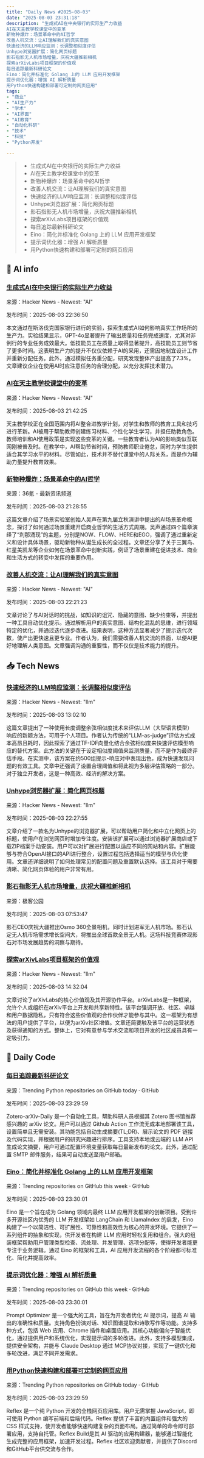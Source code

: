 ```yaml
---
title: "Daily News #2025-08-03"
date: "2025-08-03 23:31:18"
description: "生成式AI在中央银行的实际生产力收益
AI在天主教学校课堂中的变革
新物种爆炸：场景革命中的AI哲学
改善人机交流：让AI理解我们的真实意图
快速经济的LLM响应监测：长调整相似度评估
Unhype浏览器扩展：简化网页标题
影石指影无人机市场增量，庆祝大疆推新相机
探索arXivLabs项目框架的价值观
每日追踪最新科研论文
Eino：简化并标准化 Golang 上的 LLM 应用开发框架
提示词优化器：增强 AI 解析质量
用Python快速构建和部署可定制的网页应用"
tags: 
- "商业"
- "AI生产力"
- "学术"
- "AI界面"
- "AI教育"
- "自动化科研"
- "技术"
- "科技"
- "Python开发"

---
```


> - 生成式AI在中央银行的实际生产力收益
> - AI在天主教学校课堂中的变革
> - 新物种爆炸：场景革命中的AI哲学
> - 改善人机交流：让AI理解我们的真实意图
> - 快速经济的LLM响应监测：长调整相似度评估
> - Unhype浏览器扩展：简化网页标题
> - 影石指影无人机市场增量，庆祝大疆推新相机
> - 探索arXivLabs项目框架的价值观
> - 每日追踪最新科研论文
> - Eino：简化并标准化 Golang 上的 LLM 应用开发框架
> - 提示词优化器：增强 AI 解析质量
> - 用Python快速构建和部署可定制的网页应用

## 🤖 AI info

### [生成式AI在中央银行的实际生产力收益](https://cepr.org/voxeu/columns/task-based-returns-generative-ai-evidence-central-bank)

来源：Hacker News - Newest: "AI"

发布时间：2025-08-03 22:36:50

本文通过在斯洛伐克国家银行进行的实验，探索生成式AI如何影响真实工作场所的生产力。实验结果显示，GPT-4o显著提升了输出质量和任务完成速度，尤其对非例行的专业任务成效最大。低技能员工在质量上取得显著提升，高技能员工则节省了更多时间。这表明生产力的提升不仅仅依赖于AI的采用，还需因地制宜设计工作并重新分配任务。此外，通过模拟任务重分配，研究发现整体产出提高了7.3%。文章建议企业在使用AI时应注意任务的合理分配，以充分发挥技术潜力。

### [AI在天主教学校课堂中的变革](https://catholicreview.org/brave-new-classroom-catholic-schools-nationwide-integrate-ai-into-teaching-plans/)

来源：Hacker News - Newest: "AI"

发布时间：2025-08-03 21:42:25

天主教学校正在全国范围内将AI整合进教学计划，对学生和教师的教育工具和技巧进行革新。AI被用于帮助教师创建练习材料、个性化学生学习，并担任助教角色。教师培训和AI使用政策是实现这些变革的关键。一些教育者认为AI的影响类似互联网刚被普及时。在教学中，AI帮助节省时间，预防教师职业倦怠，同时为学生提供适合其学习水平的材料。尽管如此，技术并不替代课堂中的人际关系，而是作为辅助力量提升教育效果。

### [新物种爆炸：场景革命中的AI哲学](https://www.36kr.com/p/3407126398045568)

来源：36氪 - 最新资讯频道

发布时间：2025-08-03 21:28:55

这篇文章介绍了场景实验室创始人吴声在第九届立秋演讲中提出的AI场景革命概念，探讨了如何通过场景重建开启商业哲学的生活方式周期。吴声通过四个篇章演绎了“刹那涌现”的主题，分别是NOW、FLOW、HERE和EGO，强调了通过重新定义和设计具体场景，驱动新物种从诞生成长的全过程。文章还分享了关于三翼鸟、红星美凯龙等企业如何在场景革命中创新实践，例证了场景重建在促进技术、商业和生活方式的转变中发挥的重要作用。

### [改善人机交流：让AI理解我们的真实意图](https://news.ycombinator.com/item?id=44776767)

来源：Hacker News - Newest: "AI"

发布时间：2025-08-03 22:21:23

文章讨论了与AI对话时的挑战，如知识的诅咒、隐藏的意图、缺少约束等，并提出一种工具自动优化提示。通过解析用户的真实意图、结构化混乱的思维，进行领域特定的优化，并通过迭代逐步改进。结果表明，这种方法显著减少了提示迭代次数，使产出更快速且更专业。作者认为，我们需要改善人机交流的界面，以便AI更好地理解人类意图。文章强调沟通的重要性，而不仅仅是技术能力的提升。

## 📥 Tech News

### [快速经济的LLM响应监测：长调整相似度评估](https://joywrites.dev/posts/fast-cost-effective-llm-testing/)

来源：Hacker News - Newest: "llm"

发布时间：2025-08-03 13:02:10

这篇文章提出了一种使用长度调整余弦相似度技术来评估LLM（大型语言模型）响应的新颖方法，可用于个人项目。作者认为传统的“LLM-as-judge”评估方式成本高昂且耗时，因此探索了通过TF-IDF向量化结合余弦相似度来快速评估模型响应的替代方案。此方法的关键在于设定相似度阈值来监测质量，而不是作为最终评估手段。在实测中，该方案在约500组提示-响应对中表现出色，成为快速发现问题的有效工具。文章中还强调了设置合理阈值和将此视为多层评估策略的一部分。对于独立开发者，这是一种高效、经济的解决方案。

### [Unhype浏览器扩展：简化网页标题](https://github.com/av/unhype)

来源：Hacker News - Newest: "llm"

发布时间：2025-08-03 22:27:55

文章介绍了一款名为Unhype的浏览器扩展，可以帮助用户简化和中立化网页上的标题，使用户在浏览网页时增加专注度。安装该扩展可以通过浏览器扩展商店或下载ZIP档案手动安装。用户可以对扩展进行配置以适应不同的网站和内容。扩展能够与符合OpenAI接口的API进行整合，设置过程包括选择适当的模型与优化使用。文章还详细说明了如何处理常见的配置问题及重置默认选择。该工具对于需要清晰、简化网页体验的用户非常有用。

### [影石指影无人机市场增量，庆祝大疆推新相机](http://www.geekpark.net/news/352266)

来源：极客公园

发布时间：2025-08-03 07:53:47

影石CEO庆祝大疆推出Osmo 360全景相机，同时计划进军无人机市场。影石认定无人机市场需求增长空间大，将推出全球首款全景无人机。这场科技竞赛体现影石对市场发展趋势的洞察与期待。

### [探索arXivLabs项目框架的价值观](https://arxiv.org/abs/2506.16655)

来源：Hacker News - Newest: "llm"

发布时间：2025-08-03 14:32:04

文章讨论了arXivLabs的核心价值观及其开源协作平台。arXivLabs是一种框架，允许个人或组织在arXiv平台上开发和共享新特性。该平台强调开放、社区、卓越和用户数据隐私，只有符合这些价值观的合作伙伴才能参与其中。这一框架为有想法的用户提供了平台，以便为arXiv社区增值。文章还简要触及该平台的运营状态及获得通知的方式。整体上，它对有意参与学术交流和项目开发的社区成员具有一定吸引力。

## 💾 Daily Code

### [每日追踪最新科研论文](https://github.com/TideDra/zotero-arxiv-daily)

来源：Trending Python repositories on GitHub today · GitHub

发布时间：2025-08-03 23:29:59

Zotero-arXiv-Daily 是一个自动化工具，帮助科研人员根据其 Zotero 图书馆推荐感兴趣的 arXiv 论文。用户可以通过 Github Action 工作流无成本地部署该工具，设置简单且无需安装。其功能包括自动生成摘要(TL;DR)、展示论文的 PDF 链接及代码实现，并根据用户的研究兴趣进行排序。工具支持本地或云端的 LLM API 生成论文摘要，用户可通过配置环境变量获取每日最新发布的论文。此外，通过配置 SMTP 邮件服务，结果可自动发送至用户邮箱。

### [Eino：简化并标准化 Golang 上的 LLM 应用开发框架](https://github.com/cloudwego/eino)

来源：Trending repositories on GitHub this week · GitHub

发布时间：2025-08-03 23:30:01

Eino 是一个旨在成为 Golang 领域内最终 LLM 应用开发框架的创新项目。受到许多开源社区内优秀的 LLM 开发框架如 LangChain 和 LlamaIndex 的启发，Eino 构建了一个以简洁性、可扩展性、可靠性和高效性为核心的开发环境。它提供了一系列组件的抽象和实现，供开发者在构建 LLM 应用时轻松复用和组合。强大的组装框架帮助用户管理类型检查、流处理、并发管理、选项分配等，使得开发者能更专注于业务逻辑。通过 Eino 的框架和工具，AI 应用开发流程的各个阶段都可标准化、简化并提高效率。

### [提示词优化器：增强 AI 解析质量](https://github.com/linshenkx/prompt-optimizer)

来源：Trending repositories on GitHub this week · GitHub

发布时间：2025-08-03 23:30:01

Prompt Optimizer 是一个强大的工具，旨在为开发者优化 AI 提示词，提高 AI 输出的准确性和质量。支持角色扮演对话、知识图谱提取和诗歌写作等功能。支持多种方式，包括 Web 应用、Chrome 插件和桌面应用。其核心功能偏向于智能优化，通过提供用户和系统优化，实现提示词的多轮改进。此外，支持多模型集成，提供安全架构，并能与 Claude Desktop 通过 MCP协议对接，实现了一键优化和多轮改进，满足不同开发需求。

### [用Python快速构建和部署可定制的网页应用](https://github.com/reflex-dev/reflex)

来源：Trending Python repositories on GitHub today · GitHub

发布时间：2025-08-03 23:29:59

Reflex 是一个纯 Python 开发的全栈网页应用库。用户无需掌握 JavaScript，即可使用 Python 编写前端和后端代码。Reflex 提供了丰富的内置组件和强大的 CSS 样式支持，使开发者能够快速构建复杂的页面布局。通过简单的命令即可部署应用，支持自托管。Reflex Build是其 AI 驱动的应用构建器，能够通过智能化生成完整的应用框架，加速开发过程。Reflex 社区欢迎贡献者，并提供了Discord和GitHub平台供交流与合作。
